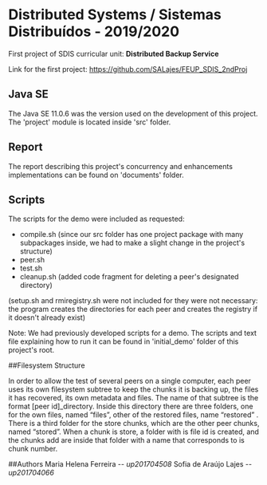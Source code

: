 # Distributed Systems / Sistemas Distribuídos - 2019/2020
First project of SDIS curricular unit: **Distributed Backup Service**

Link for the first project: https://github.com/SALajes/FEUP_SDIS_2ndProj

## Java SE
The Java SE 11.0.6 was the version used on the development of this project.
The 'project' module is located inside 'src' folder.

## Report
The report describing this project's concurrency and enhancements implementations can be found on 'documents' folder.

## Scripts
The scripts for the demo were included as requested:

- compile.sh (since our src folder has one project package with many subpackages inside, we had to make a slight change in the project's structure)
- peer.sh
- test.sh
- cleanup.sh (added code fragment for deleting a peer's designated directory)

(setup.sh and rmiregistry.sh were not included for they were not necessary: the program creates the directories for each peer and creates the registry if it doesn't already exist)

Note: We had previously developed scripts for a demo. The scripts and text file explaining how to run it can be found in 'initial_demo' folder of this project's root.


##Filesystem Structure

In order to allow the test of several peers on a single computer, each peer uses its own filesystem subtree to keep the chunks it is backing up, the files it has recovered, its own metadata and files. The name of that subtree is the format [peer id]_directory.
Inside this directory there are three folders, one for the own files, named “files”, other of the restored files, name “restored” .
There is a third folder for the store chunks, which are the other peer chunks, named “stored”.
When a chunk is store, a folder with is file id is created, and the chunks add are inside that folder with a name that corresponds to is chunk number.



##Authors
Maria Helena Ferreira -- *up201704508*
Sofia de Araújo Lajes -- *up201704066*
